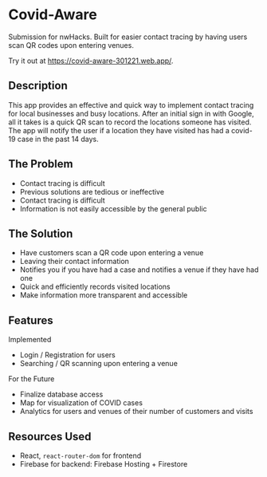 # Covid-Aware 

Submission for nwHacks. Built for easier contact tracing by having users scan QR codes upon entering venues.

Try it out at https://covid-aware-301221.web.app/.

## Description
This app provides an effective and quick way to implement contact tracing for local businesses and busy locations. After an initial sign in with Google, all it takes is a quick QR scan to record the locations someone has visited. The app will notify the user if a location they have visited has had a covid-19 case in the past 14 days.

## The Problem
* Contact tracing is difficult
* Previous solutions are tedious or ineffective
* Contact tracing is difficult
* Information is not easily accessible by the general public

## The Solution
* Have customers scan a QR code upon entering a venue
* Leaving their contact information
* Notifies you if you have had a case and notifies a venue if they have had one
* Quick and efficiently records visited locations
* Make information more transparent and accessible

## Features

Implemented
* Login / Registration for users
* Searching / QR scanning upon entering a venue

For the Future
* Finalize database access
* Map for visualization of COVID cases
* Analytics for users and venues of their number of customers and visits

## Resources Used
* React, `react-router-dom` for frontend
* Firebase for backend: Firebase Hosting + Firestore
